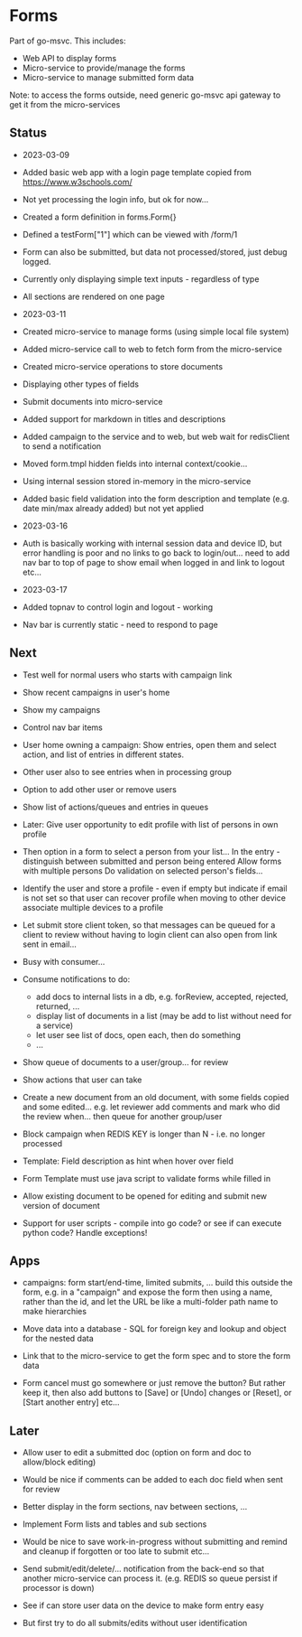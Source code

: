 # Forms #

Part of go-msvc. This includes:
- Web API to display forms
- Micro-service to provide/manage the forms
- Micro-service to manage submitted form data

Note: to access the forms outside, need generic go-msvc api gateway to get it from the micro-services

## Status ##

- 2023-03-09
- Added basic web app with a login page template copied from https://www.w3schools.com/
- Not yet processing the login info, but ok for now...
- Created a form definition in forms.Form{}
- Defined a testForm["1"] which can be viewed with /form/1
- Form can also be submitted, but data not processed/stored, just debug logged.
- Currently only displaying simple text inputs - regardless of type
- All sections are rendered on one page

- 2023-03-11
- Created micro-service to manage forms (using simple local file system)
- Added micro-service call to web to fetch form from the micro-service
- Created micro-service operations to store documents
- Displaying other types of fields
- Submit documents into micro-service
- Added support for markdown in titles and descriptions
- Added campaign to the service and to web, but web wait for redisClient to send a notification
- Moved form.tmpl hidden fields into internal context/cookie...
- Using internal session stored in-memory in the micro-service
- Added basic field validation into the form description and template (e.g. date min/max already added) but not yet applied

- 2023-03-16
- Auth is basically working with internal session data and device ID, but error handling is poor and no links to go back to login/out... need to add nav bar to top of page to show email when logged in and link to logout etc...

- 2023-03-17
- Added topnav to control login and logout - working
- Nav bar is currently static - need to respond to page

## Next ##
- Test well for normal users who starts with campaign link
- Show recent campaigns in user's home
- Show my campaigns
- Control nav bar items

- User home owning a campaign: Show entries, open them and select action, and list of entries in different states.
- Other user also to see entries when in processing group
- Option to add other user or remove users
- Show list of actions/queues and entries in queues

- Later: Give user opportunity to edit profile with list of persons in own profile
- Then option in a form to select a person from your list...
    In the entry - distinguish between submitted and person being entered
    Allow forms with multiple persons
    Do validation on selected person's fields...

- Identify the user and store a profile - even if empty
    but indicate if email is not set so that user can recover profile when moving to other device
    associate multiple devices to a profile

- Let submit store client token, so that messages can be queued for a client to review without having to login
    client can also open from link sent in email...

- Busy with consumer...
- Consume notifications to do:
    - add docs to internal lists in a db, e.g. forReview, accepted, rejected, returned, ...
    - display list of documents in a list (may be add to list without need for a service)
    - let user see list of docs, open each, then do something
    - ...

- Show queue of documents to a user/group... for review
- Show actions that user can take
- Create a new document from an old document, with some fields copied and some edited... e.g. let reviewer add comments and mark who did the review when... then queue for another group/user


- Block campaign when REDIS KEY is longer than N - i.e. no longer processed
- Template: Field description as hint when hover over field
- Form Template must use java script to validate forms while filled in
- Allow existing document to be opened for editing and submit new version of document
- Support for user scripts - compile into go code? or see if can execute python code? Handle exceptions!

## Apps ##
- campaigns: form start/end-time, limited submits, ... build this outside the form, e.g. in a "campaign" and expose the form then using a name, rather than the id, and let the URL be like a multi-folder path name to make hierarchies

- Move data into a database - SQL for foreign key and lookup and object for the nested data


- Link that to the micro-service to get the form spec and to store the form data
- Form cancel must go somewhere or just remove the button? But rather keep it, then also add buttons to [Save] or [Undo] changes or [Reset], or [Start another entry] etc...

## Later ##
- Allow user to edit a submitted doc (option on form and doc to allow/block editing)
- Would be nice if comments can be added to each doc field when sent for review

- Better display in the form sections, nav between sections, ...
- Implement Form lists and tables and sub sections

- Would be nice to save work-in-progress without submitting and remind and cleanup if forgotten or too late to submit etc...

- Send submit/edit/delete/... notification from the back-end so that another micro-service can process it.
    (e.g. REDIS so queue persist if processor is down)

- See if can store user data on the device to make form entry easy
- But first try to do all submits/edits without user identification
